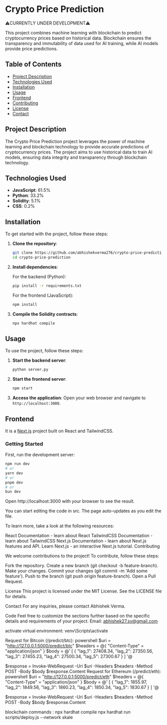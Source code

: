 # Crypto Price Prediction

⚠️CURRENTLY UNDER DEVELOPMENT⚠️

This project combines machine learning with blockchain to predict cryptocurrency prices based on historical data. Blockchain ensures the transparency and immutability of data used for AI training, while AI models provide price predictions.

## Table of Contents

- [Project Description](#project-description)
- [Technologies Used](#technologies-used)
- [Installation](#installation)
- [Usage](#usage)
- [Frontend](#frontend)
- [Contributing](#contributing)
- [License](#license)
- [Contact](#contact)

## Project Description

The Crypto Price Prediction project leverages the power of machine learning and blockchain technology to provide accurate predictions of cryptocurrency prices. The project aims to use historical data to train AI models, ensuring data integrity and transparency through blockchain technology.

## Technologies Used

- **JavaScript**: 61.5%
- **Python**: 33.2%
- **Solidity**: 5.1%
- **CSS**: 0.2%

## Installation

To get started with the project, follow these steps:

1. **Clone the repository**:
    ```bash
    git clone https://github.com/abhishekverma276/crypto-price-prediction.git
    cd crypto-price-prediction
    ```

2. **Install dependencies**:

    For the backend (Python):
    ```bash
    pip install -r requirements.txt
    ```

    For the frontend (JavaScript):
    ```bash
    npm install
    ```

3. **Compile the Solidity contracts**:
    ```bash
    npx hardhat compile
    ```

## Usage

To use the project, follow these steps:

1. **Start the backend server**:
    ```bash
    python server.py
    ```

2. **Start the frontend server**:
    ```bash
    npm start
    ```

3. **Access the application**:
    Open your web browser and navigate to `http://localhost:3000`.

## Frontend

It is a [Next.js](https://nextjs.org/) project built on React and TailwindCSS.

### Getting Started

First, run the development server:

```bash
npm run dev
# or
yarn dev
# or
pnpm dev
# or
bun dev
```
Open http://localhost:3000 with your browser to see the result.

You can start editing the code in src. The page auto-updates as you edit the file.

To learn more, take a look at the following resources:

React Documentation - learn about React
TailwindCSS Documentation - learn about TailwindCSS
Next.js Documentation - learn about Next.js features and API.
Learn Next.js - an interactive Next.js tutorial.
Contributing

We welcome contributions to the project! To contribute, follow these steps:

Fork the repository.
Create a new branch (git checkout -b feature-branch).
Make your changes.
Commit your changes (git commit -m 'Add some feature').
Push to the branch (git push origin feature-branch).
Open a Pull Request.

License
This project is licensed under the MIT License. See the LICENSE file for details.

Contact
For any inquiries, please contact Abhishek Verma.

Code
Feel free to customize the sections further based on the specific details and requirements of your project.
Email: abhishek27.sv@gmail.com

activate virtual environment: venv\Scripts\activate

Request for Bitcoin (/predict/btc):
powershell
$uri = "http://127.0.0.1:5000/predict/btc"
$headers = @{
    "Content-Type" = "application/json"
}
$body = @'
[
  {
    "lag_1": 27408.34,
    "lag_2": 27350.56,
    "lag_3": 27455.23,
    "lag_4": 27500.34,
    "lag_5": 27300.67
  }
]
'@

$response = Invoke-WebRequest -Uri $uri -Headers $headers -Method POST -Body $body
$response.Content
Request for Ethereum (/predict/eth):
powershell
$uri = "http://127.0.0.1:5000/predict/eth"
$headers = @{
    "Content-Type" = "application/json"
}
$body = @'
[
  {
    "lag_1": 1855.97,
    "lag_2": 1849.56,
    "lag_3": 1860.23,
    "lag_4": 1850.34,
    "lag_5": 1830.67
  }
]
'@

$response = Invoke-WebRequest -Uri $uri -Headers $headers -Method POST -Body $body
$response.Content


blockchain commands : 
npx hardhat compile
npx hardhat run scripts/deploy.js --network skale
